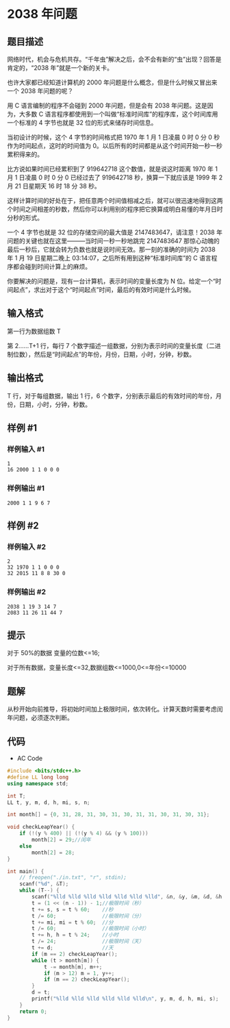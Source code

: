 # 2038 年问题

## 题目描述

网络时代，机会与危机共存。“千年虫”解决之后，会不会有新的“虫”出现？回答是肯定的，“2038 年”就是一个新的关卡。

也许大家都已经知道计算机的 2000 年问题是什么概念，但是什么时候又冒出来一个 2038 年问题的呢？

用 C 语言编制的程序不会碰到 2000 年问题，但是会有 2038 年问题。这是因为，大多数 C 语言程序都使用到一个叫做“标准时间库”的程序库，这个时间库用一个标准的 4 字节也就是 32 位的形式来储存时间信息。

当初设计的时候，这个 4 字节的时间格式把 1970 年 1 月 1 日凌晨 0 时 0 分 0 秒作为时间起点，这时的时间值为 0。以后所有的时间都是从这个时间开始一秒一秒累积得来的。

比方说如果时间已经累积到了 919642718 这个数值，就是说这时距离 1970 年 1 月 1 日凌晨 0 时 0 分 0 已经过去了 919642718 秒，换算一下就应该是 1999 年 2 月 21 日星期天 16 时 18 分 38 秒。

这样计算时间的好处在于，把任意两个时间值相减之后，就可以很迅速地得到这两个时间之间相差的秒数，然后你可以利用别的程序把它换算成明白易懂的年月日时分秒的形式。

一个 4 字节也就是 32 位的存储空间的最大值是 2147483647，请注意！2038 年问题的关键也就在这里———当时间一秒一秒地跳完 2147483647 那惊心动魄的最后一秒后，它就会转为负数也就是说时间无效。那一刻的准确的时间为 2038 年 1 月 19 日星期二晚上 03:14:07，之后所有用到这种“标准时间库”的 C 语言程序都会碰到时间计算上的麻烦。

你要解决的问题是，现有一台计算机，表示时间的变量长度为 N 位。给定一个“时间起点”，求出对于这个“时间起点”时间，最后的有效时间是什么时候。

## 输入格式

第一行为数据组数 T

第 2……T+1 行，每行 7 个数字描述一组数据，分别为表示时间的变量长度（二进制位数），然后是“时间起点”的年份，月份，日期，小时，分钟，秒数。

## 输出格式

T 行，对于每组数据，输出 1 行，6 个数字，分别表示最后的有效时间的年份，月份，日期，小时，分钟，秒数。

## 样例 #1

### 样例输入 #1

```
1
16 2000 1 1 0 0 0
```

### 样例输出 #1

```
2000 1 1 9 6 7
```

## 样例 #2

### 样例输入 #2

```
2
32 1970 1 1 0 0 0
32 2015 11 8 8 30 0
```

### 样例输出 #2

```
2038 1 19 3 14 7
2083 11 26 11 44 7
```

## 提示

对于 50%的数据 变量的位数<=16;

对于所有数据，变量长度<=32,数据组数<=1000,0<=年份<=10000

## 题解

从秒开始向前推导，将初始时间加上极限时间，依次转化。计算天数时需要考虑闰年问题，必须逐次判断。

## 代码

- AC Code

```c++
#include <bits/stdc++.h>
#define LL long long
using namespace std;

int T;
LL t, y, m, d, h, mi, s, n;

int month[] = {0, 31, 28, 31, 30, 31, 30, 31, 31, 30, 31, 30, 31};

void checkLeapYear() {
    if (!(y % 400) || (!(y % 4) && (y % 100)))
        month[2] = 29;//闰年
    else
        month[2] = 28;
}

int main() {
    // freopen("./in.txt", "r", stdin);
    scanf("%d", &T);
    while (T--) {
        scanf("%lld %lld %lld %lld %lld %lld %lld", &n, &y, &m, &d, &h, &mi, &s);
        t = (1 << (n - 1)) - 1;//极限时间（秒）
        t += s, s = t % 60;    //秒
        t /= 60;               //极限时间（分）
        t += mi, mi = t % 60;  //分
        t /= 60;               //极限时间（小时）
        t += h, h = t % 24;    //小时
        t /= 24;               //极限时间（天）
        t += d;                //天
        if (m == 2) checkLeapYear();
        while (t > month[m]) {
            t -= month[m], m++;
            if (m > 12) m = 1, y++;
            if (m == 2) checkLeapYear();
        }
        d = t;
        printf("%lld %lld %lld %lld %lld %lld\n", y, m, d, h, mi, s);
    }
    return 0;
}
```
